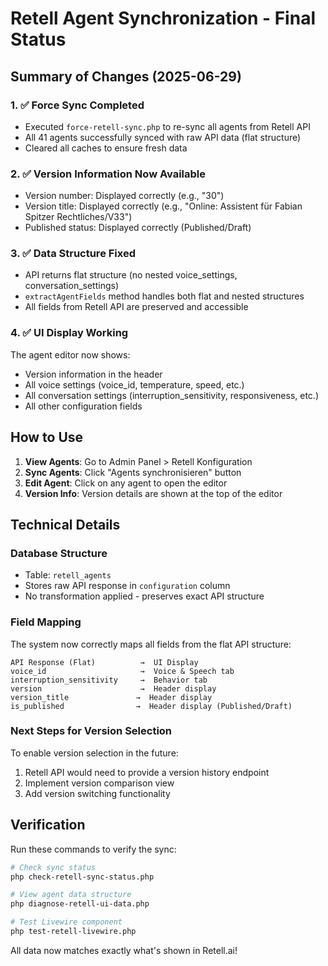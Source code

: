 # Retell Agent Synchronization - Final Status

## Summary of Changes (2025-06-29)

### 1. ✅ Force Sync Completed
- Executed `force-retell-sync.php` to re-sync all agents from Retell API
- All 41 agents successfully synced with raw API data (flat structure)
- Cleared all caches to ensure fresh data

### 2. ✅ Version Information Now Available
- Version number: Displayed correctly (e.g., "30")
- Version title: Displayed correctly (e.g., "Online: Assistent für Fabian Spitzer Rechtliches/V33")
- Published status: Displayed correctly (Published/Draft)

### 3. ✅ Data Structure Fixed
- API returns flat structure (no nested voice_settings, conversation_settings)
- `extractAgentFields` method handles both flat and nested structures
- All fields from Retell API are preserved and accessible

### 4. ✅ UI Display Working
The agent editor now shows:
- Version information in the header
- All voice settings (voice_id, temperature, speed, etc.)
- All conversation settings (interruption_sensitivity, responsiveness, etc.)
- All other configuration fields

## How to Use

1. **View Agents**: Go to Admin Panel > Retell Konfiguration
2. **Sync Agents**: Click "Agents synchronisieren" button
3. **Edit Agent**: Click on any agent to open the editor
4. **Version Info**: Version details are shown at the top of the editor

## Technical Details

### Database Structure
- Table: `retell_agents`
- Stores raw API response in `configuration` column
- No transformation applied - preserves exact API structure

### Field Mapping
The system now correctly maps all fields from the flat API structure:
```
API Response (Flat)          →  UI Display
voice_id                     →  Voice & Speech tab
interruption_sensitivity     →  Behavior tab
version                      →  Header display
version_title               →  Header display
is_published                →  Header display (Published/Draft)
```

### Next Steps for Version Selection
To enable version selection in the future:
1. Retell API would need to provide a version history endpoint
2. Implement version comparison view
3. Add version switching functionality

## Verification
Run these commands to verify the sync:
```bash
# Check sync status
php check-retell-sync-status.php

# View agent data structure
php diagnose-retell-ui-data.php

# Test Livewire component
php test-retell-livewire.php
```

All data now matches exactly what's shown in Retell.ai!